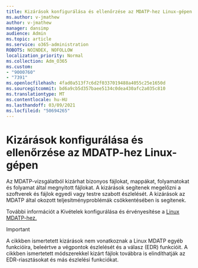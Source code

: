 ```yaml
---
title: Kizárások konfigurálása és ellenőrzése az MDATP-hez Linux-gépen
ms.author: v-jmathew
author: v-jmathew
manager: dansimp
audience: Admin
ms.topic: article
ms.service: o365-administration
ROBOTS: NOINDEX, NOFOLLOW
localization_priority: Normal
ms.collection: Adm_O365
ms.custom:
- "9000760"
- "7391"
ms.openlocfilehash: 4fad0a513f7c6d2f0337019488a4055c25e1650d
ms.sourcegitcommit: bd6a9cb5d357baee5134c0dea430afc2a035c810
ms.translationtype: MT
ms.contentlocale: hu-HU
ms.lasthandoff: 03/09/2021
ms.locfileid: "50694265"
---
```

# <a name="configure-and-validate-exclusions-for-mdatp-on-a-linux-machine"></a>Kizárások konfigurálása és ellenőrzése az MDATP-hez Linux-gépen

Az MDATP-vizsgálatból kizárhat bizonyos fájlokat, mappákat, folyamatokat és folyamat által megnyitott fájlokat. A kizárások segítenek megelőzni a szoftverek és fájlok egyedi vagy testre szabott észlelését. A kizárások az MDATP által okozott teljesítményproblémák csökkentésében is segítenek.

További információt a Kivételek konfigurálása és érvényesítése a [Linux MDATP-hez.](https://go.microsoft.com/fwlink/?linkid=2144517)

> [!IMPORTANT]
> A cikkben ismertetett kizárások nem vonatkoznak a Linux MDATP egyéb funkcióira, beleértve a végpontok észlelését és a válasz (EDR) funkcióit. A cikkben ismertetett módszerekkel kizárt fájlok továbbra is elindíthatják az EDR-riasztásokat és más észlelési funkciókat.

